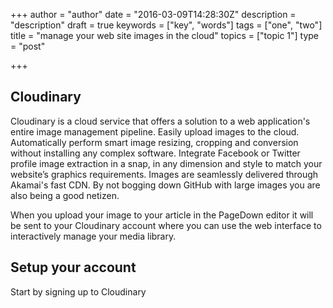 +++
author = "author"
date = "2016-03-09T14:28:30Z"
description = "description"
draft = true
keywords = ["key", "words"]
tags = ["one", "two"]
title = "manage your web site images in the cloud"
topics = ["topic 1"]
type = "post"

+++
## Cloudinary
Cloudinary is a cloud service that offers a solution to a web application's entire image management pipeline. Easily upload images to the cloud. Automatically perform smart image resizing, cropping and conversion without installing any complex software. Integrate Facebook or Twitter profile image extraction in a snap, in any dimension and style to match your website’s graphics requirements. Images are seamlessly delivered through Akamai's fast CDN. By not bogging down GitHub with large images you are also being a good netizen.

When you upload your image to your article in the PageDown editor it will be sent to your Cloudinary account where you can use the web interface to interactively manage your media library. 

## Setup your account
Start by signing up to Cloudinary
